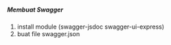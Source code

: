##### Membuat Swagger

1. install module (swagger-jsdoc swagger-ui-express)
2. buat file swagger.json
